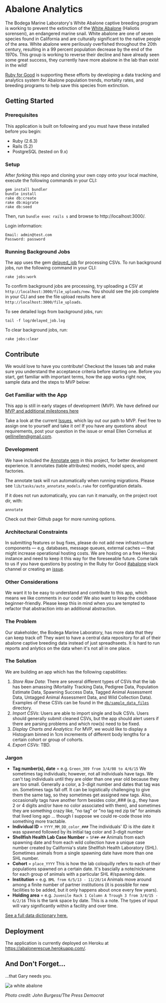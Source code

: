 # Abalone Analytics
The Bodega Marine Laboratory's White Abalone captive breeding program is working to prevent the extinction of the [White Abalone](https://www.biographic.com/posts/sto/fighting-for-a-foothold) (Haliotis sorenseni), an endangered marine snail. White abalone are one of seven species found in California and are culturally significant to the native people of the area. White abalone were perilously overfished throughout the 20th century, resulting in a 99 percent population decrease by the end of the 1970s. This group is working to reverse their decline and have already seen some great success, they currently have more abalone in the lab than exist in the wild!

[Ruby for Good](https://rubyforgood.org/) is supporting these efforts by developing a data tracking and analytics system for Abalone population trends, mortality rates, and breeding programs to help save this species from extinction.

## Getting Started

### Prerequisites
This application is built on following and you must have these installed before you begin:
* Ruby (2.6.3)
* Rails (5.2)
* PostgreSQL (tested on 9.x)

### Setup
After *forking* this repo and cloning your own copy onto your local machine, execute the following commands in your CLI:
```
gem install bundler
bundle install
rake db:create
rake db:migrate
rake db:seed
```

Then, run `bundle exec rails s` and browse to http://localhost:3000/.

Login information:
```
Email: admin@test.com
Password: password
```

### Running Background Jobs

The app uses the gem [delayed_job](https://github.com/collectiveidea/delayed_job) for processing CSVs. To run background jobs, run the following command in your CLI:
```
rake jobs:work
```

To confirm background jobs are processing, try uploading a CSV at `http://localhost:3000/file_uploads/new`. You should see the job complete in your CLI and see the file upload results here at `http://localhost:3000/file_uploads`.

To see detailed logs from background jobs, run:
```
tail -f log/delayed_job.log
```

To clear background jobs, run:
```
rake jobs:clear
```

## Contribute
We would love to have you contribute! Checkout the Issues tab and make sure you understand the acceptance criteria before starting one. Before you start, get familiar with important terms, how the app works right now, sample data and the steps to MVP below:

### Get Familiar with the App

This app is still in early stages of development (MVP). We have defined our [MVP and additional milestones here](https://github.com/rubyforgood/abalone/milestones)

Take a look at the current [Issues](https://github.com/rubyforgood/abalone/issues), which lay out our path to MVP. Feel free to assign one to yourself and take it on! If you have any questions about requirements, post your question in the issue or email Ellen Cornelius at gellinellen@gmail.com.

### Development
We have included the [Annotate gem](https://github.com/ctran/annotate_models) in this project, for better development experience. It annotates (table attributes) models, model specs, and factories.

The annotate task will run automatically when running migrations. Please see `lib/tasks/auto_annotate_models.rake` for configuration details.

If it does not run automatically, you can run it manually, on the project root dir, with:
```
annotate
```
Check out their Github page for more running options.

### Architectural Constraints
In submitting features or bug fixes, please do not add new infrastructure components — e.g. databases, message queues, external caches — that might increase operational hosting costs. We are hosting on a free Heroku instance and need to keep it this way for the foreseeable future. Come talk to us if you have questions by posting in the Ruby for Good [#abalone](https://rubyforgood.slack.com/archives/CKYAB3G3X) slack channel or creating an [issue](https://github.com/rubyforgood/abalone/issues/new).

### Other Considerations
We want it to be easy to understand and contribute to this app, which means we like comments in our code! We also want to keep the codebase beginner-friendly. Please keep this in mind when you are tempted to refactor that abstraction into an additional abstraction.

### The Problem
Our stakeholder, the Bodega Marine Laboratory, has more data that they can keep track of! They want to have a central data repository for all of their abalone captive breeding data instead of just spreadhseets. It is hard to run reports and anlytics on the data when it's not all in one place.

### The Solution
We are building an app which has the following capabilities:
1. _Store Raw Data_: There are several different types of CSVs that the lab has been amassing (Mortality Tracking Data, Pedigree Data, Population Estimate Data, Spawning Success Data, Tagged Animal Assessment Data, Untagged Animal Assessment Data, and Wild Collection Data). Examples of these CSVs can be found in the [`db/sample_data_files`](https://github.com/rubyforgood/abalone/tree/master/db/sample_data_files) directory.
2. _Import CSVs_: Users are able to import single and bulk CSVs. Users should generally submit cleaned CSVs, but the app should alert users if there are parsing problems and which row(s) need to be fixed.
3. _Display Charts and Analytics_: For MVP, we would like to display a Histogram binned in 1cm increments of different body lengths for a certain cohort or group of cohorts.
4. _Export CSVs_: TBD.

### Jargon
* **Tag number(s), date** = e.g. `Green_389 from 3/4/08 to 4/6/15` We sometimes tag individuals; however, not all individuals have tags. We can't tag individuals until they are older than one year old because they are too small. Generally a color, a 3-digit number and dates that tag was on. Sometimes tags fall off. It can be logistically challenging to give them the same tag, so they sometimes get assigned new tags. Also, occasionally tags have another form besides color_### (e.g., they have 2 or 4 digits and/or have no color associated with them), and sometimes they are something crazy like, "no tag" or "no tag red zip tie" for animals that lived long ago ... though I suppose we could re-code those into something more tractable.
* **Individual ID** = `YYYY_MM_DD_color_###` The individuals' ID is ithe date it was spawned followed by its initial tag color and 3-digit number
* **Shellfish Health Lab Case Number** = `SF##-##` Animals from each spawning date and from each wild collection have a unique case number created by California's state Shellfish Health Laboratory (SHL). Sometimes animals from a single spawning date have more than one SHL number.
* **Cohort** = `place_YYYY` This is how the lab coloquilly refers to each of their populations spawned on a certain date. It's bascially a note/nickname for each group of animals with a particular SHL #/spawning date.
* **Institution** = e.g. `BML from 6/5/13 - 11/20/14` Animals move around among a finite number of partner institutions (it is possible for new facilities to be added, but it only happens about once every few years).
* **Holding area** = e.g. `Juvenile Rack 1 Column A Trough 3 from 3/4/15 - 6/2/16` This is the tank space by date. This is a note. The types of input will vary significantly within a facility and over time.

[See a full data dictionary here.](https://github.com/rubyforgood/abalone/wiki/Abalone-Data-Dictionary)

## Deployment
The application is currently deployed on Heroku at https://abalonerescue.herokuapp.com/.

## And Don't Forget...

...that Gary needs you.

![a white abalone](https://github.com/rubyforgood/abalone/blob/master/app/assets/images/Burgess%20white%20ab%201.png)

_Photo credit: John Burgess/The Press Democrat_
